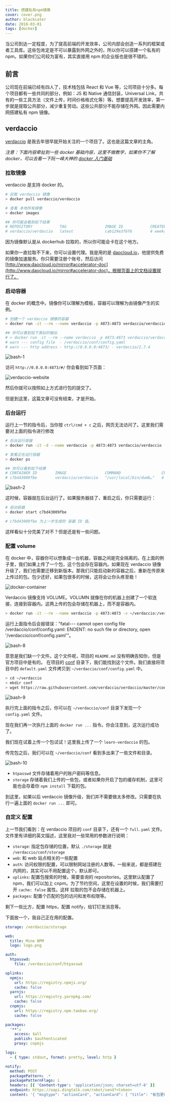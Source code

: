 ```yaml
---
title: 搭建私有npm镜像
cover: cover.png
author: blackcater
date: 2018-03-01
tags: [docker]
---
```


当公司到达一定程度，为了提高前端的开发效率，公司内部会创造一系列的框架或者工具库。这些包肯定是不可以暴露到外网之外的，所以你可以搭建一个私有的 npm。如果你们公司较为富有，其实直接用 npm 的企业版也是很不错的。

## 前言

公司现在前端已经有四人了，技术栈包括 React 和 Vue 等，公司项目十分多。每个项目都有一些共同的部分，例如：JS 和 Native 通信封装，Universal Link，共有的一些工具方法（文件上传，时间价格格式化等）等。想要提高开发效率，第一步就是提取公共部分，减少重复劳动。这些公共部分不能存储在外网。因此需要内网搭建私有 npm 镜像。

## verdaccio

[verdaccio](https://github.com/verdaccio/verdaccio) 是我去年很早就开始关注的一个项目了。这也是这篇文章的主角。

_注意：下面内容牵扯到一些 docker 基础内容，这里不做教学，如果你不了解 docker，可以去看一下阮一峰大神的 [docker 入门基础](http://www.ruanyifeng.com/blog/2018/02/docker-tutorial.html)_

### 拉取镜像

verdaccio 是支持 docker 的。

```bash
# 拉取 verdaccio 镜像
> docker pull verdaccio/verdaccio

# 查看 本地所有镜像
> docker images

## 你可能会看到如下结果
# REPOSITORY            TAG                 IMAGE ID            CREATED             SIZE
# verdaccio/verdaccio   latest              cab129e3f6f6        4 weeks ago         345MB
```

因为镜像默认是从 dockerhub 拉取的，所以你可能会卡在这个地方。

如果你一直拉取不下来，你可以设置代理。我是用的是 [daocloud.io](http://www.daocloud.io/mirror#accelerator-doc)，他提供免费的镜像加速服务。你只需要注册个账号，然后访问 [http://www.daocloud.io/mirror#accelerator-doc](http://www.daocloud.io/mirror#accelerator-doc)，根据页面上的文档设置就行了。

### 启动容器

在 docker 的概念中。镜像你可以理解为模板，容器可以理解为由镜像产生的实例。

```bash
# 创建一个 verdaccio 镜像的容器
> docker run -it --rm --name verdaccio -p 4873:4873 verdaccio/verdaccio

## 你可以看到如下类似的输出
# > docker run -it --rm --name verdaccio -p 4873:4873 verdaccio/verdaccio
# warn --- config file  - /verdaccio/conf/config.yaml
# warn --- http address - http://0.0.0.0:4873/ - verdaccio/2.7.4
```

![bash-1](./img/bash-1.png)

访问 `http://0.0.0.0:4873/#/` 你会看到如下页面：

![verdaccio-website](img/verdaccio-website.png)

然后你就可以按照如上方式进行包的提交了。

但是到这里，这篇文章可没有结束，才是开始。

### 后台运行

运行上一节的指令后，当你按 `ctrl/cmd + c` 之后，网页无法访问了。这里我们需要对上面的指令进行修改

```bash
# 后台运行容器
> docker run -it -d --name verdaccio -p 4873:4873 verdaccio/verdaccio

# 查看正在运行容器
> docker ps

## 你可以看到如下结果
# CONTAINER ID        IMAGE                 COMMAND                  CREATED             STATUS              PORTS                    NAMES
# c7bd43009fbe        verdaccio/verdaccio   "/usr/local/bin/dumb…"   4 seconds ago       Up 3 seconds        0.0.0.0:4873->4873/tcp   verdaccio
```

![bash-2](img/bash-2.png)

这时候，容器就在后台运行了。如果服务器挂了，重启之后，你只需要运行：

```bash
# 启动容器
> docker start c7bd43009fbe

# c7bd43009fbe 为上一步生成的 容器 ID 值。
```

这样看似十分完美了对不？但是还是有一些问题。

### 配置 volume

在 docker 中，容器你可以想象成一台机器，容器之间是完全隔离的。在上面的例子里，我们如果上传了一个包，这个包会存在容器内。如果现在 verdaccio 镜像升级了，我们也需要迁移到新版本。那我们只能启动新的容器之后，重新在传原来上传过的包。包少还好，如果包很多的时候，这将会让你头疼至极！

![docker-container](img/docker-container.png)

Verdaccio 镜像支持 VOLUME。VOLUMN 就像在你的机器上创建了一个软连接，连接到容器内。这两上传的包会存储在机器上，而不是容器内。

```bash
> docker run -it --rm --name verdaccio -p 4873:4873 -v ~/verdaccio:/verdaccio verdaccio/verdaccio
```

运行上面指令后会报错误：“fatal--- cannot open config file /verdaccio/conf/config.yaml: ENOENT: no such file or directory, open '/verdaccio/conf/config.yaml'”。

![bash-8](img/bash-8.png)

意思是我们缺一个文件。这个文件呢，项目的 `README.md` 没有明确告知你，但是官方项目中是有的。 在项目的 [conf](https://github.com/verdaccio/verdaccio/tree/master/conf) 目录下，我们能找到这个文件。我们直接将项目中的 `default.yaml` 文件拷贝到 `~/verdaccio/conf/config.yaml` 中。

```bash
> cd ~/verdaccio
> mkdir conf
> wget https://raw.githubusercontent.com/verdaccio/verdaccio/master/conf/default.yaml -O conf/config.yaml
```

![bash-9](img/bash-9.png)

执行完上面的指令之后，你可以在 `~/verdaccio/conf` 目录下发现一个 `config.yaml` 文件。

现在我们再一次执行上面的 `docker run ...` 指令。你会注意到，这次运行成功了。

我们现在试着上传一个包试试！这里我上传了一个 `learn-verdaccio` 的包。

传完包之后，我们可以在 `~/verdaccio/conf` 看到多出来了一些文件和目录。

![bash-10](img/bash-10.png)

- `htpasswd` 文件存储着用户的账户密码等信息。
- `storage` 存储着我们上传的一些包，或者如果你开启了包的缓存机制，这里可能也会存着你 `npm install` 下载的包。

到这里，如果以后 verdaccio 镜像升级，我们并不需要做太多修改。只需要在执行一遍上面的 `docker run ...` 即可。

### 自定义 配置

上一节我们看到：在 verdaccio 项目的 `conf` 目录下，还有一个 `full.yaml` 文件。文件里有详细的英文描述，这里我对一些常用的参数进行说明：

- `storage`: 指定包存储的位置，默认 `./storage` 就是 `/verdaccio/conf/storage`
- `web`: 和 web 站点相关的一些配置
- `auth`: 访问权限的配置，可以限制网站注册的人数等。一般来说，都是搭建在内网的，其实可以不用配置这个，默认即可。
- `uplinks`: 配置包搜索的时候，需要查询的 repositories。这里默认配置了 npm，我们可以加上 cnpm。为了节约空间，这里在设置的时候，我们需要打开 `cache: false` 属性。这样 拉取的包不会存储在机器上。
- `packages`: 配置个匹配的包的访问和发布权限等。

剩下一些比方，配置 https，配置 notify，给钉钉发消息等。

下面放一个，我自己正在用的配置。

```yaml
storage: /verdaccio/storage

web:
  title: Mine NPM
  logo: logo.png

auth:
  htpasswd:
    file: /verdaccio/conf/htpasswd

uplinks:
  npmjs:
    url: https://registry.npmjs.org/
    cache: false
  yarnjs:
    url: https://registry.yarnpkg.com/
    cache: false
  cnpmjs:
    url: https://registry.npm.taobao.org/
    cache: false

packages:
  '**':
    access: $all
    publish: $authenticated
    proxy: cnpmjs

logs:
  - { type: stdout, format: pretty, level: http }

notify:
  method: POST
  packagePattern: .*
  packagePatternFlags: i
  headers: [{ 'Content-type': 'application/json; charset=utf-8' }]
  endpoint: https://oapi.dingtalk.com/robot/send?<token>
  content: '{ "msgtype": "actionCard", "actionCard": { "title": "有包更新啦~\\(≧▽≦)/~", "text": "### {{name}} v{{dist-tags.latest}} 发布了 \n **描述** \n\n {{description}} \n\n **作者** \n\n {{maintainers.0.name}} &lt;{{maintainers.0.email}}&gt; \n", "hideAvatar": "0", "btnOrientation": "0", "singleTitle": "查看详情", "singleURL": "http://192.168.3.22:4873/#/detail/{{name}}" } }'
```
